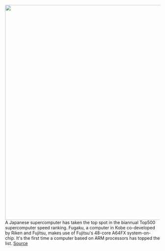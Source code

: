 <img src='https://cdn.vox-cdn.com/thumbor/YCo38SLPvblZ_O7KJAoNHnov6z0=/0x0:3000x2000/1200x800/filters:focal(1260x760:1740x1240)/cdn.vox-cdn.com/uploads/chorus_image/image/66968762/1221922159.jpg.5.jpg' width='700px' /><br/>
A Japanese supercomputer has taken the top spot in the biannual Top500 supercomputer speed ranking. Fugaku, a computer in Kobe co-developed by Riken and Fujitsu, makes use of Fujitsu's 48-core A64FX system-on-chip. It's the first time a computer based on ARM processors has topped the list.
<a href='https://www.theverge.com/2020/6/23/21300097/fugaku-supercomputer-worlds-fastest-top500-riken-fujitsu-arm'> Source <a/>